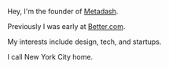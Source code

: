Hey, I'm the founder of [Metadash](https://metadashapp.com).

Previously I was early at [Better.com](https://better.com).

My interests include design, tech, and startups.

I call New York City home. 
